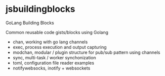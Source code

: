 # jsbuildingblocks

GoLang Building Blocks

Common reusable code gists/blocks using Golang

- chan, working with go lang channels
- exec, process execution and output capturing
- modchan, modular / plugin structure for pub/sub pattern using channels
- sync, multi-task / worker synchonization  
- toml, configuration file reader examples
- notifywebsocks, inotify + websockets 

